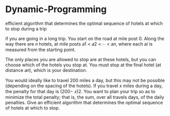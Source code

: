 # Dynamic-Programming
efficient algorithm that determines the optimal sequence of hotels at which to stop during a trip


if you are going in a long trip. You start on the road at mile post 0. Along the way there are 𝑛 hotels, at mile posts 𝑎1 < 𝑎2 <⋯ < 𝑎𝑛, where each 𝑎𝑖 is measured from the starting point. 

The only places you are allowed to stop are at these hotels, but you can choose which of the hotels you stop at. You must stop at the final hotel (at distance 𝑎𝑛), which is your destination.

You would ideally like to travel 200 miles a day, but this may not be possible (depending on the spacing of the hotels). If you travel 𝑥 miles during a day, the penalty for that day is (200− 𝑥)2. You want to plan your trip so as to minimize the total penalty; that is, the sum, over all travels days, of the daily penalties.
Give an efficient algorithm that determines the optimal sequence of hotels at which to stop.
